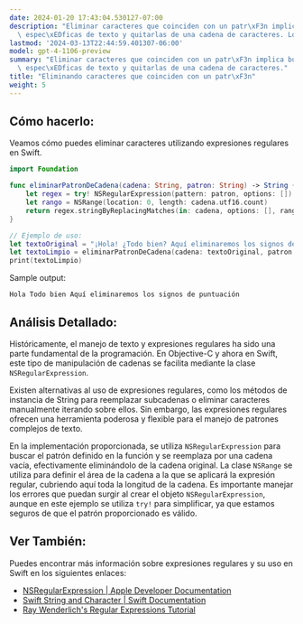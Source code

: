 ```yaml
---
date: 2024-01-20 17:43:04.530127-07:00
description: "Eliminar caracteres que coinciden con un patr\xF3n implica buscar secuencias\
  \ espec\xEDficas de texto y quitarlas de una cadena de caracteres. Los programadores\u2026"
lastmod: '2024-03-13T22:44:59.401307-06:00'
model: gpt-4-1106-preview
summary: "Eliminar caracteres que coinciden con un patr\xF3n implica buscar secuencias\
  \ espec\xEDficas de texto y quitarlas de una cadena de caracteres."
title: "Eliminando caracteres que coinciden con un patr\xF3n"
weight: 5
---
```


## Cómo hacerlo:
Veamos cómo puedes eliminar caracteres utilizando expresiones regulares en Swift.

```Swift
import Foundation

func eliminarPatronDeCadena(cadena: String, patron: String) -> String {
    let regex = try! NSRegularExpression(pattern: patron, options: [])
    let rango = NSRange(location: 0, length: cadena.utf16.count)
    return regex.stringByReplacingMatches(in: cadena, options: [], range: rango, withTemplate: "")
}

// Ejemplo de uso:
let textoOriginal = "¡Hola! ¿Todo bien? Aquí eliminaremos los signos de puntuación."
let textoLimpio = eliminarPatronDeCadena(cadena: textoOriginal, patron: "[¡!¿?.,]")
print(textoLimpio)
```

Sample output:

```
Hola Todo bien Aquí eliminaremos los signos de puntuación
```

## Análisis Detallado:
Históricamente, el manejo de texto y expresiones regulares ha sido una parte fundamental de la programación. En Objective-C y ahora en Swift, este tipo de manipulación de cadenas se facilita mediante la clase `NSRegularExpression`.

Existen alternativas al uso de expresiones regulares, como los métodos de instancia de String para reemplazar subcadenas o eliminar caracteres manualmente iterando sobre ellos. Sin embargo, las expresiones regulares ofrecen una herramienta poderosa y flexible para el manejo de patrones complejos de texto.

En la implementación proporcionada, se utiliza `NSRegularExpression` para buscar el patrón definido en la función y se reemplaza por una cadena vacía, efectivamente eliminándolo de la cadena original. La clase `NSRange` se utiliza para definir el área de la cadena a la que se aplicará la expresión regular, cubriendo aquí toda la longitud de la cadena. Es importante manejar los errores que puedan surgir al crear el objeto `NSRegularExpression`, aunque en este ejemplo se utiliza `try!` para simplificar, ya que estamos seguros de que el patrón proporcionado es válido.

## Ver También:
Puedes encontrar más información sobre expresiones regulares y su uso en Swift en los siguientes enlaces:

- [NSRegularExpression | Apple Developer Documentation](https://developer.apple.com/documentation/foundation/nsregularexpression)
- [Swift String and Character | Swift Documentation](https://docs.swift.org/swift-book/LanguageGuide/StringsAndCharacters.html)
- [Ray Wenderlich's Regular Expressions Tutorial](https://www.raywenderlich.com/5765-regular-expressions-tutorial-getting-started)
